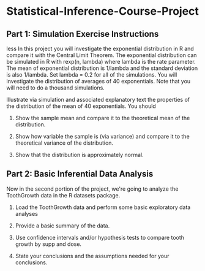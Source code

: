 # Statistical-Inference-Course-Project

## Part 1: Simulation Exercise Instructions
less 
In this project you will investigate the exponential distribution in R and compare it with the Central Limit Theorem. The exponential distribution can be simulated in R with rexp(n, lambda) where lambda is the rate parameter. The mean of exponential distribution is 1/lambda and the standard deviation is also 1/lambda. Set lambda = 0.2 for all of the simulations. You will investigate the distribution of averages of 40 exponentials. Note that you will need to do a thousand simulations.

Illustrate via simulation and associated explanatory text the properties of the distribution of the mean of 40 exponentials. You should

1) Show the sample mean and compare it to the theoretical mean of the distribution. 

2) Show how variable the sample is (via variance) and compare it to the theoretical variance of the distribution. 

3) Show that the distribution is approximately normal. 

## Part 2: Basic Inferential Data Analysis
Now in the second portion of the project, we're going to analyze the ToothGrowth data in the R datasets package.

1) Load the ToothGrowth data and perform some basic exploratory data analyses 

2) Provide a basic summary of the data. 

3) Use confidence intervals and/or hypothesis tests to compare tooth growth by supp and dose. 

4) State your conclusions and the assumptions needed for your conclusions. 
